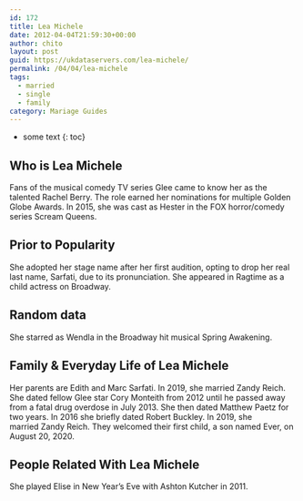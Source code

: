 ```yaml
---
id: 172
title: Lea Michele
date: 2012-04-04T21:59:30+00:00
author: chito
layout: post
guid: https://ukdataservers.com/lea-michele/
permalink: /04/04/lea-michele  
tags:
  - married
  - single
  - family
category: Mariage Guides
---
```


* some text
{: toc}


## Who is  Lea Michele
                  
                  
                  
Fans of the musical comedy TV series Glee came to know her as the talented Rachel Berry. The role earned her nominations for multiple Golden Globe Awards. In 2015, she was cast as Hester in the FOX horror/comedy series Scream Queens. 
                  
                
                
                
## Prior to Popularity 
                  
                  
                  
She adopted her stage name after her first audition, opting to drop her real last name, Sarfati, due to its pronunciation. She appeared in Ragtime as a child actress on Broadway. 
                  
                
                
                
## Random data 
                  
                  
                  
She starred as Wendla in the Broadway hit musical Spring Awakening. 
                  
                
                
                
## Family & Everyday Life of Lea Michele
                  
                  
                  
Her parents are Edith and Marc Sarfati. In 2019, she married Zandy Reich. She dated fellow Glee star Cory Monteith from 2012 until he passed away from a fatal drug overdose in July 2013. She then dated Matthew Paetz for two years. In 2016 she briefly dated Robert Buckley. In 2019, she married Zandy Reich. They welcomed their first child, a son named Ever, on August 20, 2020.
                  
                
                
                
## People Related With  Lea Michele
                  
                  
                  
She played Elise in New Year&#8217;s Eve with Ashton Kutcher in 2011. 
                  
                
              
            
          
          
          
    
    
  
